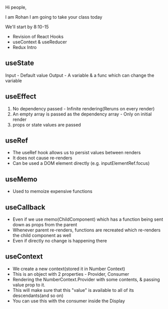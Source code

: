 Hi people,

I am Rohan
I am going to take your class today


We'll start by 8:10-15

- Revision of React Hooks
- useContext & useReducer
- Redux Intro 

## useState
Input - Default value
Output - A variable & a func which can change the variable

## useEffect
1. No dependency passed - Infinite rendering(Reruns on every render)
2. An empty array is passed as the dependency array - Only on initial render
3. props or state values are passed

## useRef
- The useRef hook allows us to persist values between renders
- It does not cause re-renders
- Can be used a DOM element directly (e.g. inputElementRef.focus)

## useMemo
- Used to memoize expensive functions

## useCallback
- Even if we use memo(ChildComponent) which has a function being sent down as props from the parent
- Whenever parent re-renders, functions are recreated which re-renders the child component as well
- Even if directly no change is happening there

## useContext
- We create a new context(stored it in Number Context)
- This is an object with 2 properties - Provider, Consumer
- Rendering the NumberContext.Provider with some contents, & passing value prop to it. 
- This will make sure that this "value" is available to all of its descendants(and so on)
- You can use this with the consumer inside the Display